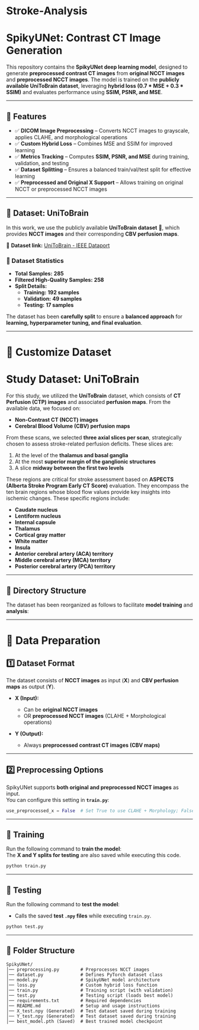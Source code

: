 # Stroke-Analysis
# SpikyUNet: Contrast CT Image Generation

This repository contains the **SpikyUNet deep learning model**, designed to generate **preprocessed contrast CT images** from **original NCCT images** and **preprocessed NCCT images**. The model is trained on the **publicly available UniToBrain dataset**, leveraging **hybrid loss (0.7 * MSE + 0.3 * SSIM)** and evaluates performance using **SSIM, PSNR, and MSE**.

---

## 📌 Features
- ✅ **DICOM Image Preprocessing** – Converts NCCT images to grayscale, applies CLAHE, and morphological operations  
- ✅ **Custom Hybrid Loss** – Combines MSE and SSIM for improved learning  
- ✅ **Metrics Tracking** – Computes **SSIM, PSNR, and MSE** during training, validation, and testing  
- ✅ **Dataset Splitting** – Ensures a balanced train/val/test split for effective learning  
- ✅ **Preprocessed and Original X Support** – Allows training on original NCCT or preprocessed NCCT images  

---

## 📌 Dataset: UniToBrain
In this work, we use the publicly available **UniToBrain dataset** 📄, which provides **NCCT images** and their corresponding **CBV perfusion maps**.  

🔗 **Dataset link:** [UniToBrain - IEEE Dataport](https://ieee-dataport.org/open-access/unitobrain)

### **📌 Dataset Statistics**
- **Total Samples:** **285**  
- **Filtered High-Quality Samples:** **258**  
- **Split Details:**
  - **Training:** **192 samples**
  - **Validation:** **49 samples**
  - **Testing:** **17 samples**
  
The dataset has been **carefully split** to ensure a **balanced approach** for **learning, hyperparameter tuning, and final evaluation**.

---
# 📌 Customize Dataset
# Study Dataset: UniToBrain

For this study, we utilized the **UniToBrain** dataset, which consists of **CT Perfusion (CTP) images** and associated **perfusion maps**. From the available data, we focused on:

- **Non-Contrast CT (NCCT) images**
- **Cerebral Blood Volume (CBV) perfusion maps**

From these scans, we selected **three axial slices per scan**, strategically chosen to assess stroke-related perfusion deficits. These slices are:

1. At the level of the **thalamus and basal ganglia**  
2. At the most **superior margin of the ganglionic structures**  
3. A slice **midway between the first two levels**  

These regions are critical for stroke assessment based on **ASPECTS (Alberta Stroke Program Early CT Score)** evaluation. They encompass the ten brain regions whose blood flow values provide key insights into ischemic changes. These specific regions include:

- **Caudate nucleus**
- **Lentiform nucleus**
- **Internal capsule**
- **Thalamus**
- **Cortical gray matter**
- **White matter**
- **Insula**
- **Anterior cerebral artery (ACA) territory**
- **Middle cerebral artery (MCA) territory**
- **Posterior cerebral artery (PCA) territory**

---

## 📂 Directory Structure

The dataset has been reorganized as follows to facilitate **model training** and **analysis**:



---

# 📌 Data Preparation

## 1️⃣ Dataset Format
The dataset consists of **NCCT images** as input (**X**) and **CBV perfusion maps** as output (**Y**).

- **X (Input):**
  - Can be **original NCCT images**
  - OR **preprocessed NCCT images** (CLAHE + Morphological operations)

- **Y (Output):**
  - Always **preprocessed contrast CT images (CBV maps)**

---

## 2️⃣ Preprocessing Options
SpikyUNet supports **both original and preprocessed NCCT images** as input.  
You can configure this setting in **`train.py`**:

```python
use_preprocessed_x = False  # Set True to use CLAHE + Morphology; False for original X
```

---

## 🚀 Training

Run the following command to **train the model**:  
The **X and Y splits for testing** are also saved while executing this code.

```bash
python train.py
```

---

## 🚀 Testing

Run the following command to **test the model**:  
- Calls the saved **test `.npy` files** while executing `train.py`.

```bash
python test.py
```

---

## 📂 Folder Structure
```
SpikyUNet/
│── preprocessing.py        # Preprocesses NCCT images
│── dataset.py              # Defines PyTorch dataset class
│── model.py                # SpikyUNet model architecture
│── loss.py                 # Custom hybrid loss function
│── train.py                # Training script (with validation)
│── test.py                 # Testing script (loads best model)
│── requirements.txt        # Required dependencies
│── README.md               # Setup and usage instructions
│── X_test.npy (Generated)  # Test dataset saved during training
│── Y_test.npy (Generated)  # Test dataset saved during training
│── best_model.pth (Saved)  # Best trained model checkpoint
```
